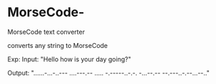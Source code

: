 # MorseCode-
MorseCode text converter 

converts any string to MorseCode

Exp: 
Input:
"Hello how is your day going?"

Output:
"......-...-..--- ....---.-- ..... -.-----..-.-. -...--.-- --.---..-.--...--.."
